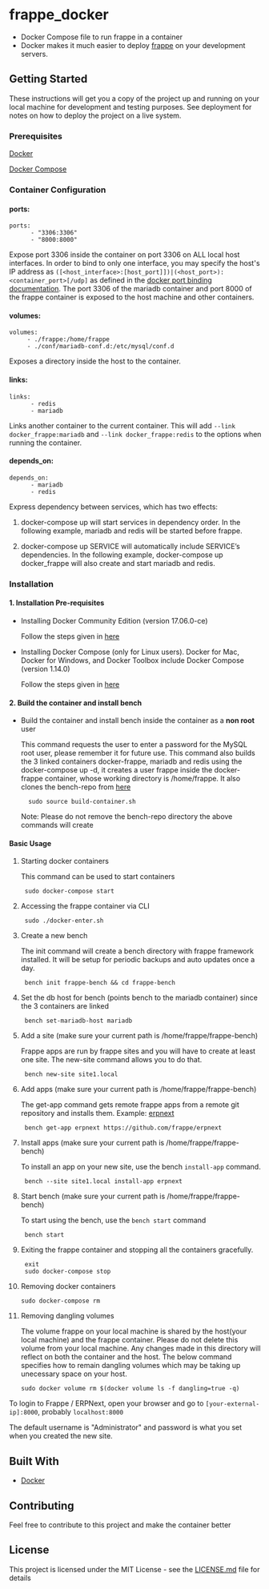 # frappe_docker

* Docker Compose file to run frappe in a container
* Docker makes it much easier to deploy [frappe](https://github.com/frappe/frappe) on your development servers.

## Getting Started

These instructions will get you a copy of the project up and running on your local machine for development and testing purposes. See deployment for notes on how to deploy the project on a live system.

### Prerequisites

[Docker](https://www.docker.com/)

[Docker Compose](https://docs.docker.com/compose/overview/)

### Container Configuration

#### ports:

```
ports:
      - "3306:3306"
      - "8000:8000"
```

Expose port 3306 inside the container on port 3306 on ALL local host interfaces. In order to bind to only one interface, you may specify the host's IP address as `([<host_interface>:[host_port]])|(<host_port>):<container_port>[/udp]` as defined in the [docker port binding documentation](http://docs.docker.com/userguide/dockerlinks/). The port 3306 of the mariadb container and port 8000 of the frappe container is exposed to the host machine and other containers.

#### volumes:

```
volumes:
     - ./frappe:/home/frappe
     - ./conf/mariadb-conf.d:/etc/mysql/conf.d
```
Exposes a directory inside the host to the container.

#### links:

```
links:
      - redis
      - mariadb
```

Links another container to the current container. This will add `--link docker_frappe:mariadb` and `--link docker_frappe:redis` to the options when running the container.

#### depends_on:

```
depends_on:
      - mariadb
      - redis
```
Express dependency between services, which has two effects:

1. docker-compose up will start services in dependency order. In the following example, mariadb and redis will be started before frappe.

2. docker-compose up SERVICE will automatically include SERVICE’s dependencies. In the following example, docker-compose up docker_frappe will also create and start mariadb and redis.

### Installation

#### 1. Installation Pre-requisites

- Installing Docker Community Edition (version 17.06.0-ce)

	Follow the steps given in [here](https://docs.docker.com/engine/installation)

- Installing Docker Compose (only for Linux users). Docker for Mac, Docker for Windows, and Docker Toolbox include Docker Compose (version 1.14.0)

	Follow the steps given in [here](https://docs.docker.com/compose/install/)

#### 2. Build the container and install bench

* Build the container and install bench inside the container as a **non root** user
	
	This command requests the user to enter a password for the MySQL root user, please remember it for future use.
	This command also builds the 3 linked containers docker-frappe, mariadb and redis using the docker-compose up -d, 
	it creates a user frappe inside the docker-frappe container, whose working directory is /home/frappe. It also clones
	the bench-repo from [here](https://github.com/frappe/bench)
		
		sudo source build-container.sh

	Note: Please do not remove the bench-repo directory the above commands will create

#### Basic Usage
1. Starting docker containers

	This command can be used to start containers
	
		sudo docker-compose start

2. Accessing the frappe container via CLI

		sudo ./docker-enter.sh
		
3. Create a new bench

	The init command will create a bench directory with frappe framework
	installed. It will be setup for periodic backups and auto updates once
	a day.

		bench init frappe-bench && cd frappe-bench		

4. Set the db host for bench (points bench to the mariadb container) since the 3 containers are linked 

		bench set-mariadb-host mariadb

5. Add a site (make sure your current path is /home/frappe/frappe-bench)

	Frappe apps are run by frappe sites and you will have to create at least one
	site. The new-site command allows you to do that.

		bench new-site site1.local

6. Add apps (make sure your current path is /home/frappe/frappe-bench)

	The get-app command gets remote frappe apps from a remote git repository and installs them. Example: [erpnext](https://github.com/frappe/erpnext)

		bench get-app erpnext https://github.com/frappe/erpnext

7. Install apps (make sure your current path is /home/frappe/frappe-bench)

	To install an app on your new site, use the bench `install-app` command.

		bench --site site1.local install-app erpnext

8. Start bench (make sure your current path is /home/frappe/frappe-bench)

	To start using the bench, use the `bench start` command

		bench start
		
9. Exiting the frappe container and stopping all the containers gracefully.
  
  		exit
  		sudo docker-compose stop

10. Removing docker containers

		sudo docker-compose rm

11. Removing dangling volumes
	
	The volume frappe on your  local machine is shared by the host(your local machine) and the frappe container.
	Please do not delete this volume from your local machine. Any changes made in this directory will reflect on both
	the container and the host. The below command specifies how to remain dangling volumes which may be taking up
	unecessary space on your host.
	
		sudo docker volume rm $(docker volume ls -f dangling=true -q)

To login to Frappe / ERPNext, open your browser and go to `[your-external-ip]:8000`, probably `localhost:8000`

The default username is "Administrator" and password is what you set when you created the new site.

## Built With

* [Docker](https://www.docker.com/)

## Contributing

Feel free to contribute to this project and make the container better

## License

This project is licensed under the MIT License - see the [LICENSE.md](LICENSE.md) file for details
